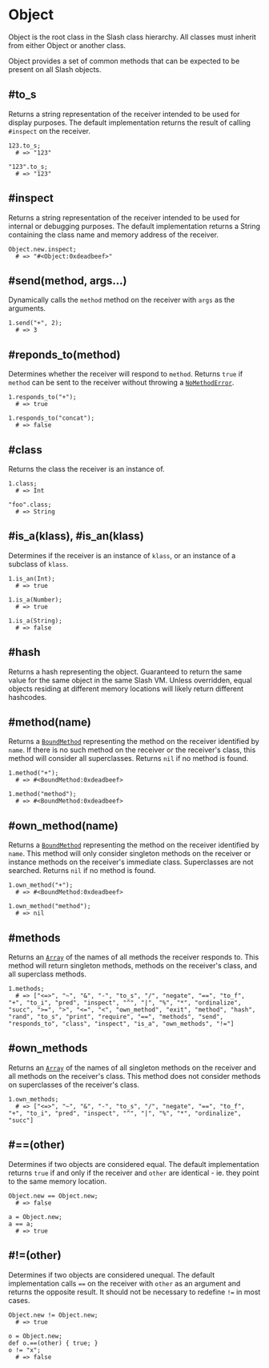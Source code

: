# Object

Object is the root class in the Slash class hierarchy. All classes must inherit from either Object or another class.

Object provides a set of common methods that can be expected to be present on all Slash objects.

## #to_s

Returns a string representation of the receiver intended to be used for display purposes. The default implementation returns the result of calling `#inspect` on the receiver.

    123.to_s;
      # => "123"
    
    "123".to_s;
      # => "123"

## #inspect

Returns a string representation of the receiver intended to be used for internal or debugging purposes. The default implementation returns a String containing the class name and memory address of the receiver.

    Object.new.inspect;
      # => "#<Object:0xdeadbeef>"

## #send(method, args...)

Dynamically calls the `method` method on the receiver with `args` as the arguments.

    1.send("+", 2);
      # => 3

## #reponds_to(method)

Determines whether the receiver will respond to `method`. Returns `true` if `method` can be sent to the receiver without throwing a [`NoMethodError`](/index.sl/doc/no_method_error).

    1.responds_to("+");
      # => true
    
    1.responds_to("concat");
      # => false

## #class

Returns the class the receiver is an instance of.

    1.class;
      # => Int
    
    "foo".class;
      # => String

## #is\_a(klass), #is_an(klass)

Determines if the receiver is an instance of `klass`, or an instance of a subclass of `klass`.

    1.is_an(Int);
      # => true
    
    1.is_a(Number);
      # => true
    
    1.is_a(String);
      # => false

## #hash

Returns a hash representing the object. Guaranteed to return the same value for the same object in the same Slash VM. Unless overridden, equal objects residing at different memory locations will likely return different hashcodes.

## #method(name)

Returns a [`BoundMethod`](/index.sl/doc/bound_method) representing the method on the receiver identified by `name`. If there is no such method on the receiver or the receiver's class, this method will consider all superclasses. Returns `nil` if no method is found.

    1.method("+");
      # => #<BoundMethod:0xdeadbeef>

    1.method("method");
      # => #<BoundMethod:0xdeadbeef>

## #own_method(name)

Returns a [`BoundMethod`](/index.sl/doc/bound_method) representing the method on the receiver identified by `name`. This method will only consider singleton methods on the receiver or instance methods on the receiver's immediate class. Superclasses are not searched. Returns `nil` if no method is found.

    1.own_method("+");
      # => #<BoundMethod:0xdeadbeef>
    
    1.own_method("method");
      # => nil

## #methods

Returns an [`Array`](/index.sl/doc/array) of the names of all methods the receiver responds to. This method will return singleton methods, methods on the receiver's class, and all superclass methods.

    1.methods;
      # => ["<=>", "~", "&", "-", "to_s", "/", "negate", "==", "to_f", "+", "to_i", "pred", "inspect", "^", "|", "%", "*", "ordinalize", "succ", ">=", ">", "<=", "<", "own_method", "exit", "method", "hash", "rand", "to_s", "print", "require", "==", "methods", "send", "responds_to", "class", "inspect", "is_a", "own_methods", "!="]

## #own_methods

Returns an [`Array`](/index.sl/doc/array) of the names of all singleton methods on the receiver and all methods on the receiver's class. This method does not consider methods on superclasses of the receiver's class.

    1.own_methods;
      # => ["<=>", "~", "&", "-", "to_s", "/", "negate", "==", "to_f", "+", "to_i", "pred", "inspect", "^", "|", "%", "*", "ordinalize", "succ"]

## #==(other)

Determines if two objects are considered equal. The default implementation returns `true` if and only if the receiver and `other` are identical - ie. they point to the same memory location.

    Object.new == Object.new;
      # => false
    
    a = Object.new;
    a == a;
      # => true

## #!=(other)

Determines if two objects are considered unequal. The default implementation calls `==` on the receiver with `other` as an argument and returns the opposite result. It should not be necessary to redefine `!=` in most cases.

    Object.new != Object.new;
      # => true
    
    o = Object.new;
    def o.==(other) { true; }
    o != "x";
      # => false